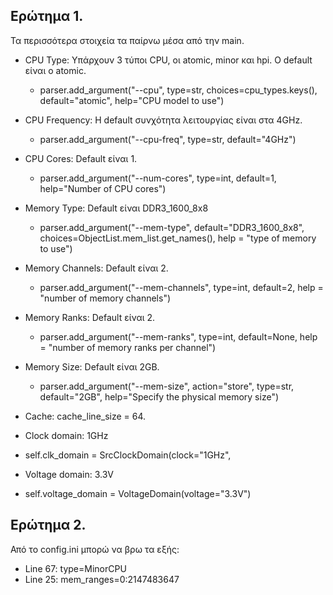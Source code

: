 ## Ερώτημα 1.
Τα περισσότερα στοιχεία τα παίρνω μέσα από την main.

* CPU Type:  Υπάρχουν 3 τύποι CPU, οι atomic, minor και hpi. Ο default είναι ο atomic.
  * parser.add_argument("--cpu", type=str, choices=cpu_types.keys(),
                        default="atomic",
                        help="CPU model to use")  
                        
* CPU Frequency: Η default συνχότητα λειτουργίας είναι στα 4GHz.
  * parser.add_argument("--cpu-freq", type=str, default="4GHz") 
  
* CPU Cores: Default είναι 1.
  * parser.add_argument("--num-cores", type=int, default=1,
                        help="Number of CPU cores")  
                        
* Memory Type: Default είναι DDR3_1600_8x8
  * parser.add_argument("--mem-type", default="DDR3_1600_8x8",
                        choices=ObjectList.mem_list.get_names(),
                        help = "type of memory to use")  
                        
* Memory Channels: Default είναι 2.
  * parser.add_argument("--mem-channels", type=int, default=2,
                        help = "number of memory channels")  
                        
* Memory Ranks: Default είναι 2.
  * parser.add_argument("--mem-ranks", type=int, default=None,
                        help = "number of memory ranks per channel")  
                        
* Memory Size: Default είναι 2GB.
  * parser.add_argument("--mem-size", action="store", type=str,
                        default="2GB",
                        help="Specify the physical memory size")  
                        
* Cache: cache_line_size = 64.

* Clock domain: 1GHz
 * self.clk_domain = SrcClockDomain(clock="1GHz",
 
 * Voltage domain: 3.3V
  * self.voltage_domain = VoltageDomain(voltage="3.3V")

## Ερώτημα 2.
Από το config.ini μπορώ να βρω τα εξής:
* Line 67: type=MinorCPU
* Line 25: mem_ranges=0:2147483647
